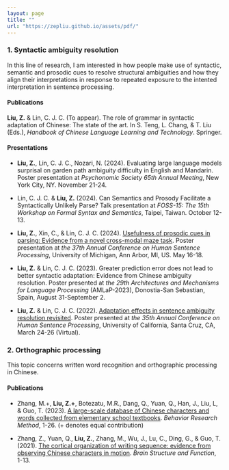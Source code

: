 ```yaml
---
layout: page
title: ""
url: "https://zepliu.github.io/assets/pdf/"
---
```


### 1. Syntactic ambiguity resolution

In this line of research, I am interested in how people make use of syntactic, semantic and prosodic cues to resolve structural ambiguities and how they align their interpretations in response to repeated exposure to the intented interpretation in sentence processing. 

#### Publications

**Liu, Z.** & Lin, C. J. C. (To appear). The role of grammar in syntactic adaptation of Chinese: The state of the art. In S. Teng, L. Chang, & T. Liu (Eds.), *Handbook of Chinese Language Learning and Technology*. Springer.

#### Presentations

- **Liu, Z.**, Lin, C. J. C., Nozari, N. (2024). Evaluating large language models surprisal on garden path ambiguity difficulty in English and Mandarin. Poster presentation at *Psychonomic Society 65th Annual Meeting*, New York City, NY. November 21-24. 

- Lin, C. J. C. & **Liu, Z.** (2024). Can Semantics and Prosody Facilitate a Syntactically Unlikely Parse? Talk presentation at *FOSS-15: The 15th Workshop on Formal Syntax and Semantics*, Taipei, Taiwan. October 12-13. 

- **Liu, Z.**, Xin, C., & Lin, C. J. C. (2024). [Usefulness of prosodic cues in parsing: Evidence from a novel cross-modal maze task](https://zepliu.github.io/assets/pdf/HSP24.pdf). Poster presentation at *the 37th Annual Conference on Human Sentence Processing*, University of Michigan, Ann Arbor, MI, US. May 16-18.

- **Liu, Z.** & Lin, C. J. C. (2023). Greater prediction error does not lead to better syntactic adaptation: Evidence from Chinese ambiguity resolution. Poster presented at *the 29th Architectures and Mechanisms for Language Processing* (AMLaP-2023), Donostia-San Sebastian, Spain, August 31-September 2.

- **Liu, Z.** & Lin, C. J. C. (2022). [Adaptation effects in sentence ambiguity resolution revisited](https://zepliu.github.io/assets/pdf/HSP22.pdf). Poster presented at *the 35th Annual Conference on Human Sentence Processing*, University of California, Santa Cruz, CA, March 24-26 (Virtual).

### 2. Orthographic processing

This topic concerns written word recognition and orthographic processing in Chinese. 

#### Publications

- Zhang, M.+, **Liu, Z.+**, Botezatu, M.R., Dang, Q., Yuan, Q., Han, J., Liu, L, & Guo, T. (2023). [A large-scale database of Chinese characters and words collected from elementary school textbooks](https://link.springer.com/article/10.3758/s13428-023-02214-1). *Behavior Research Method*, 1-26. (+ denotes equal contribution)

- Zhang, Z., Yuan, Q., **Liu, Z.**, Zhang, M., Wu, J., Lu, C., Ding, G., & Guo, T. (2021). [The cortical organization of writing sequence: evidence from observing Chinese characters in motion](https://link.springer.com/article/10.1007/s00429-021-02276-x). *Brain Structure and Function*, 1-13.

